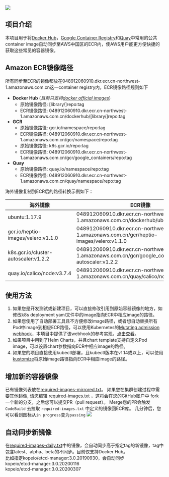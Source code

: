 ![](https://codebuild.ap-northeast-1.amazonaws.com/badges?uuid=eyJlbmNyeXB0ZWREYXRhIjoicjlSNndlSGg4ZkJPQXF0Z1hIQnJIaFZES2VvN2tmUllKTjNEemJGeDVKZU5UUUt5eWdWT0Jrd0NZc2xweHROZFV1dEdXNmJLOVZmUGF1Tnl3ZmRSd1ZBPSIsIml2UGFyYW1ldGVyU3BlYyI6Ik5rNkxrdTZnR21GLzl4YzkiLCJtYXRlcmlhbFNldFNlcmlhbCI6MX0%3D&branch=master)


## 项目介绍
本项目用于将[Docker Hub](https://hub.docker.com/)，[Google Container Registry](https://console.cloud.google.com/gcr/images/google-containers/GLOBAL?pli=1)和[Quay](https://quay.io/search)中常用的公共container image自动同步至AWS中国区的ECR内，使AWS用户能更方便快捷的获取这些常见的容器镜像。

## Amazon ECR镜像路径
所有同步至ECR的镜像都放在048912060910.dkr.ecr.cn-northwest-1.amazonaws.com.cn这一container registry内，ECR镜像路径规则如下
* **Docker Hub** (*目前只支持[docker official images](https://github.com/docker-library/official-images)*)
    * 原始镜像路径: [library/]repo:tag
    * ECR镜像路径: 048912060910.dkr.ecr.cn-northwest-1.amazonaws.com.cn/dockerhub/[library/]repo:tag
* **GCR**
    * 原始镜像路径: gcr.io/namespace/repo:tag
    * ECR镜像路径: 048912060910.dkr.ecr.cn-northwest-1.amazonaws.com.cn/gcr/namespace/repo:tag
    * 原始镜像路径: k8s.gcr.io/repo:tag
    * ECR镜像路径: 048912060910.dkr.ecr.cn-northwest-1.amazonaws.com.cn/gcr/google_containers/repo:tag
* **Quay**
    * 原始镜像路径: quay.io/namespace/repo:tag
    * ECR镜像路径: 048912060910.dkr.ecr.cn-northwest-1.amazonaws.com.cn/quay/namespace/repo:tag 

海外镜像复制到ECR后的路径转换示例如下：

| 海外镜像         | ECR镜像  |
|------------    |---------|
| ubuntu:1.17.9  | 048912060910.dkr.ecr.cn-northwest-1.amazonaws.com.cn/dockerhub/ubuntu:1.17.9 |
| gcr.io/heptio-images/velero:v1.1.0 | 048912060910.dkr.ecr.cn-northwest-1.amazonaws.com.cn/gcr/heptio-images/velero:v1.1.0 |
| k8s.gcr.io/cluster-autoscaler:v1.2.2 | 048912060910.dkr.ecr.cn-northwest-1.amazonaws.com.cn/gcr/google_containers/cluster-autoscaler:v1.2.2 |
| quay.io/calico/node:v3.7.4 | 048912060910.dkr.ecr.cn-northwest-1.amazonaws.com.cn/quay/calico/node:v3.7.4 |

## 使用方法
1. 如果您是开发测试或新建项目，可以直接修改引用到原始容器镜像的地方，如修改k8s deployment yaml文件中的image指向ECR中相应image的路径。
2. 如果您使用了自动部署工具且不方便修改image路径，或者想自动替换所有Pod中image到相应ECR路径，可以使用Kubernetes的[Mutating admission webhook](https://kubernetes.io/docs/reference/access-authn-authz/admission-controllers/#mutatingadmissionwebhook)，本项目中提供了该webhook的参考实现，[点击查看](webhook/README.md)。
3. 如果项目中用到了Helm Charts，并且chart template支持自定义Pod image，可以设置chart参数指向ECR中相应image的路径。
4. 如果您的项目直接使用kubectl部署，且kubectl版本在v1.14或以上，可以使用[kustomize](https://kubernetes.io/docs/tasks/manage-kubernetes-objects/kustomization/)将原始image路径指向ECR中相应image的路径。

## 增加新的容器镜像
已有镜像列表放在[required-images-mirrored.txt](./mirror/required-images-mirrored.txt)。 
如果您在集群创建过程中需要其他镜像, 请您编辑 [required-images.txt](./mirror/required-images.txt) ，这将会在您的GitHub账户中 fork 一个新的分支，之后您可以提交PR（pull request）。 Merge您的PR会触发`CodeBuild` 去拉取 `required-images.txt` 中定义的镜像回ECR库。 几分钟后，您可以看到图标从`in progress`变为`passing`
![](https://codebuild.ap-northeast-1.amazonaws.com/badges?uuid=eyJlbmNyeXB0ZWREYXRhIjoicjlSNndlSGg4ZkJPQXF0Z1hIQnJIaFZES2VvN2tmUllKTjNEemJGeDVKZU5UUUt5eWdWT0Jrd0NZc2xweHROZFV1dEdXNmJLOVZmUGF1Tnl3ZmRSd1ZBPSIsIml2UGFyYW1ldGVyU3BlYyI6Ik5rNkxrdTZnR21GLzl4YzkiLCJtYXRlcmlhbFNldFNlcmlhbCI6MX0%3D&branch=master)

## 自动同步新镜像
在[required-images-daily.txt](./mirror/required-images-daily.txt)中的镜像，会自动同步高于指定tag的新镜像，tag中包含latest、alpha、beta的不同步。目前仅支持Docker Hub。  
比如指定kopeio/etcd-manager:3.0.20190930，会自动同步  
kopeio/etcd-manager:3.0.20200116  
kopeio/etcd-manager:3.0.20200307  